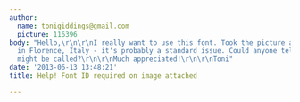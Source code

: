 ```yaml
---
author:
  name: tonigiddings@gmail.com
  picture: 116396
body: "Hello,\r\n\r\nI really want to use this font. Took the picture at a train station
  in Florence, Italy - it's probably a standard issue. Could anyone tell me what it
  might be called?\r\n\r\nMuch appreciated!\r\n\r\nToni"
date: '2013-06-13 13:48:21'
title: Help! Font ID required on image attached

---
```


